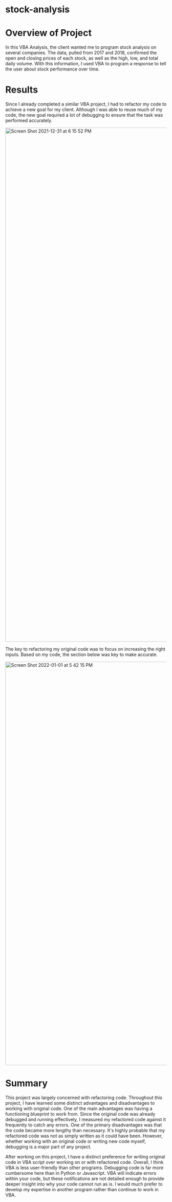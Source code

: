 # stock-analysis

# Overview of Project
In this VBA Analysis, the client wanted me to program stock analysis on several companies. The data, pulled from 2017 and 2018, confirmed the open and closing prices of each stock, as well as the high, low, and total daily volume. With this information, I used VBA to program a response to tell the user about stock performance over time.

# Results

Since I already completed a similar VBA project, I had to refactor my code to achieve a new goal for my client. Although I was able to reuse much of my code, the new goal required a lot of debugging to ensure that the task was performed accurately. 

<img width="1600" alt="Screen Shot 2021-12-31 at 6 15 52 PM" src="https://user-images.githubusercontent.com/95657458/147840899-a0679ea9-67c6-49df-89bc-e154874728da.png">

The key to refactoring my original code was to focus on increasing the right inputs. Based on my code, the section below was key to make accurate.

<img width="1256" alt="Screen Shot 2022-01-01 at 5 42 15 PM" src="https://user-images.githubusercontent.com/95657458/147861618-2ca2679a-c530-41d6-a49c-92d2b49f07db.png">

# Summary

This project was largely concerned with refactoring code. Throughout this project, I have learned some distinct advantages and disadvantages to working with original code. One of the main advantages was having a functioning blueprint to work from. Since the original code was already debugged and running effectively, I measured my refactored code against it frequently to catch any errors. One of the primary disadvantages was that the code became more lengthy than necessary. It's highly probable that my refactored code was not as simply written as it could have been. However, whether working with an original code or writing new code myself, debugging is a major part of any project. 

After working on this project, I have a distinct preference for writing original code in VBA script over working on or with refactored code. Overall, I think VBA is less user-friendly than other programs. Debugging code is far more cumbersome here than in Python or Javascript. VBA will indicate errors within your code, but these notifications are not detailed enough to provide deeper insight into why your code cannot run as is. I would much prefer to develop my expertise in another program rather than continue to work in VBA. 
